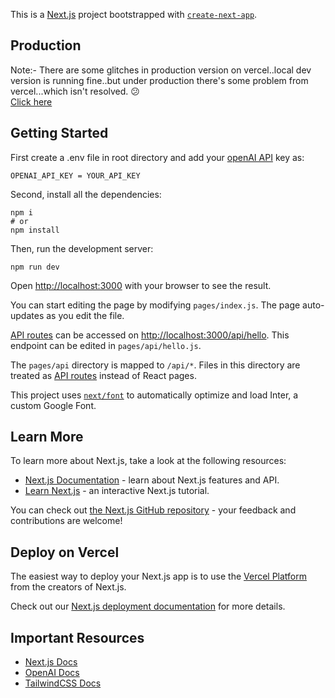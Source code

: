 This is a [Next.js](https://nextjs.org/) project bootstrapped with [`create-next-app`](https://github.com/vercel/next.js/tree/canary/packages/create-next-app).

## Production

Note:- There are some glitches in production version on vercel..local dev version is running fine..but under production there's some problem from vercel...which isn't resolved. 😕 <br>
[Click here](https://ai-job-description-two.vercel.app/)

## Getting Started

First create a .env file in root directory and add your [openAI API](https://beta.openai.com/account/api-keys) key as:

```
OPENAI_API_KEY = YOUR_API_KEY
```

Second, install all the dependencies:

```
npm i
# or
npm install
```

Then, run the development server:

```
npm run dev
```

Open [http://localhost:3000](http://localhost:3000) with your browser to see the result.

You can start editing the page by modifying `pages/index.js`. The page auto-updates as you edit the file.

[API routes](https://nextjs.org/docs/api-routes/introduction) can be accessed on [http://localhost:3000/api/hello](http://localhost:3000/api/hello). This endpoint can be edited in `pages/api/hello.js`.

The `pages/api` directory is mapped to `/api/*`. Files in this directory are treated as [API routes](https://nextjs.org/docs/api-routes/introduction) instead of React pages.

This project uses [`next/font`](https://nextjs.org/docs/basic-features/font-optimization) to automatically optimize and load Inter, a custom Google Font.

## Learn More

To learn more about Next.js, take a look at the following resources:

- [Next.js Documentation](https://nextjs.org/docs) - learn about Next.js features and API.
- [Learn Next.js](https://nextjs.org/learn) - an interactive Next.js tutorial.

You can check out [the Next.js GitHub repository](https://github.com/vercel/next.js/) - your feedback and contributions are welcome!

## Deploy on Vercel

The easiest way to deploy your Next.js app is to use the [Vercel Platform](https://vercel.com/new?utm_medium=default-template&filter=next.js&utm_source=create-next-app&utm_campaign=create-next-app-readme) from the creators of Next.js.

Check out our [Next.js deployment documentation](https://nextjs.org/docs/deployment) for more details.

## Important Resources

- [Next.js Docs](https://nextjs.org/docs/getting-started)
- [OpenAI Docs](https://beta.openai.com/docs/introduction/overview)
- [TailwindCSS Docs](https://tailwindcss.com/docs/installation)
